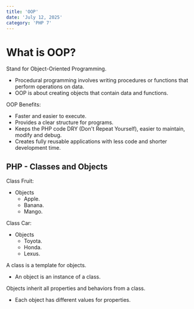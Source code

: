 ```yaml
---
title: 'OOP'
date: 'July 12, 2025'
category: 'PHP 7'
---
```


# What is OOP?

Stand for Object-Oriented Programming.
- Procedural programming involves writing procedures or functions that perform operations on data.
- OOP is about creating objects that contain data and functions.

OOP Benefits:
- Faster and easier to execute.
- Provides a clear structure for programs.
- Keeps the PHP code DRY (Don't Repeat Yourself), easier to maintain, modify and debug.
- Creates fully reusable applications with less code and shorter development time.

## PHP - Classes and Objects

Class Fruit:
- Objects
  - Apple.
  - Banana.
  - Mango.

Class Car:
- Objects
  - Toyota.
  - Honda.
  - Lexus.

A class is a template for objects.
- An object is an instance of a class.

Objects inherit all properties and behaviors from a class.
- Each object has different values for properties.